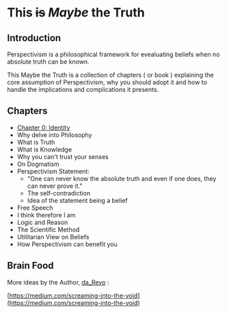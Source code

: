 
# This ~~is~~ _Maybe_ the Truth

[cover]: cover.jpg "cover"

## Introduction

 Perspectivism is a philosophical framework for evealuating beliefs when no absolute truth can be known.

 This Maybe the Truth is a collection of chapters ( or book ) explaining the core assumption of Perspectivism, why you should adopt it and how to handle the implications and complications it presents.

## Chapters

* [Chapter 0: Identity](book/Chapter_0.md)
* Why delve into Philosophy
* What is Truth
* What is Knowledge
* Why you can't trust your senses
* On Dogmatism
* Perspectivism Statement:
  * "One can never know the absolute truth and even if one does, they can never prove it."
  * The self-contradiction
  * Idea of the statement being a belief
* Free Speech
* I think therefore I am
* Logic and Reason
* The Scientific Method
* Utilitarian View on Beliefs
* How Perspectivism can benefit you

## Brain Food

 More ideas by the Author, [da_Revo](https://medium.com/@da_revo) :

 [https://medium.com/screaming-into-the-void](https://medium.com/screaming-into-the-void)
